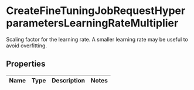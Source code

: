 

# CreateFineTuningJobRequestHyperparametersLearningRateMultiplier

Scaling factor for the learning rate. A smaller learning rate may be useful to avoid overfitting. 

## Properties

| Name | Type | Description | Notes |
|------------ | ------------- | ------------- | -------------|



